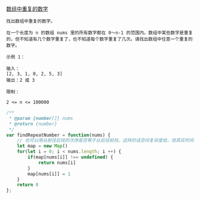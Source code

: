 [ 数组中重复的数字](https://leetcode-cn.com/problems/shu-zu-zhong-zhong-fu-de-shu-zi-lcof) 

~~~
找出数组中重复的数字。

在一个长度为 n 的数组 nums 里的所有数字都在 0～n-1 的范围内。数组中某些数字是重复的，但不知道有几个数字重复了，也不知道每个数字重复了几次。请找出数组中任意一个重复的数字。

示例 1：

输入：
[2, 3, 1, 0, 2, 5, 3]
输出：2 或 3 

限制：

2 <= n <= 100000
~~~

~~~js
/**
 * @param {number[]} nums
 * @return {number}
 */
var findRepeatNumber = function(nums) {
    // 也可以用从前往后找的次序是否等于从后往前找，这样的话空间复杂度低，但其实时间复杂度更宝贵，所以还是哈希方法更好
    let map = new Map()
    for(let i = 0; i < nums.length; i ++) {
        if(map[nums[i]] !== undefined) {
            return nums[i]
        }
        map[nums[i]] = 1
    }
    return 0
};
~~~

